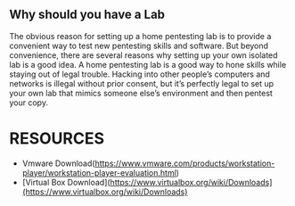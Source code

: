 ## Why should you have a Lab
The obvious reason for setting up a home pentesting lab is to provide a convenient way to test new pentesting skills and software. But beyond convenience, there are several reasons why setting up your own isolated lab is a good idea.
A home pentesting lab is a good way to hone skills while staying out of legal trouble. Hacking into other people’s computers and networks is illegal without prior consent, but it’s perfectly legal to set up your own lab that mimics someone else’s environment and then pentest your copy.

# RESOURCES
- Vmware Download(https://www.vmware.com/products/workstation-player/workstation-player-evaluation.html)
- [Virtual Box Download](https://www.virtualbox.org/wiki/Downloads](https://www.virtualbox.org/wiki/Downloads)
